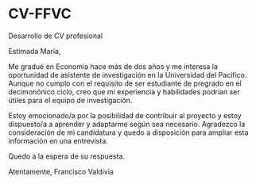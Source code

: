 # CV-FFVC
Desarrollo de CV profesional


Estimada María,

Me gradué en Economía hace más de dos años y me interesa la oportunidad de asistente de investigación en la Universidad del Pacífico. Aunque no cumplo con el requisito de ser estudiante de pregrado en el decimonónico ciclo, creo que mi experiencia y habilidades podrían ser útiles para el equipo de investigación.

Estoy emocionado/a por la posibilidad de contribuir al proyecto y estoy dispuesto/a a aprender y adaptarme según sea necesario. Agradezco la consideración de mi candidatura y quedo a disposición para ampliar esta información en una entrevista.

Quedo a la espera de su respuesta.

Atentamente,
Francisco Valdivia